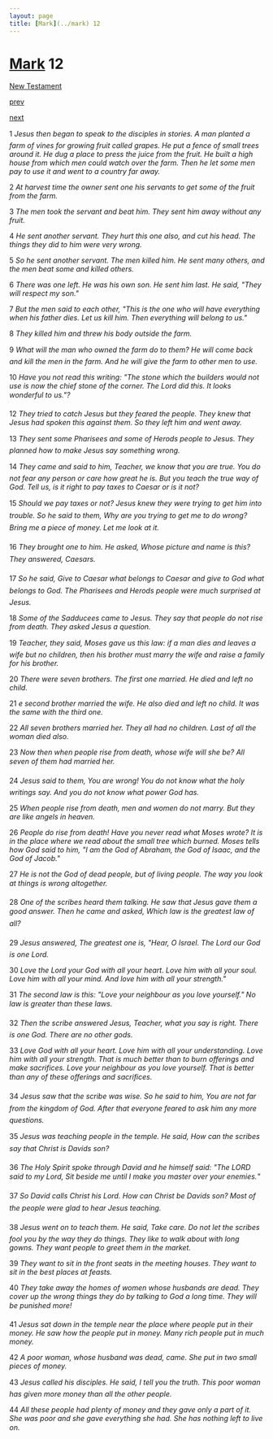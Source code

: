 ```yaml
---
layout: page
title: [Mark](../mark) 12
---
```


# [Mark](../mark) 12

[New Testament](/new-testament)


[prev](mark-11.html)


[next](mark-13.html)

1 _Jesus then began to speak to the disciples in stories. A man planted a farm of vines for growing fruit called grapes. He put a fence of small trees around it. He dug a place to press the juice from the fruit. He built a high house from which men could watch over the farm. Then he let some men pay to use it and went to a country far away._

2 _At harvest time the owner sent one his servants to get some of the fruit from the farm._

3 _The men took the servant and beat him. They sent him away without any fruit._

4 _He sent another servant. They hurt this one also, and cut his head. The things they did to him were very wrong._

5 _So he sent another servant. The men killed him. He sent many others, and the men beat some and killed others._

6 _There was one left. He was his own son. He sent him last. He said, "They will respect my son."_

7 _But the men said to each other, "This is the one who will have everything when his father dies. Let us kill him. Then everything will belong to us."_

8 _They killed him and threw his body outside the farm._

9 _What will the man who owned the farm do to them? He will come back and kill the men in the farm. And he will give the farm to other men to use._

10 _Have you not read this writing: "The stone which the builders would not use is now the chief stone of the corner. The Lord did this. It looks wonderful to us."?_

12 _They tried to catch Jesus but they feared the people. They knew that Jesus had spoken this against them. So they left him and went away._

13 _They sent some Pharisees and some of Herods people to Jesus. They planned how to make Jesus say something wrong._

14 _They came and said to him, Teacher, we know that you are true. You do not fear any person or care how great he is. But you teach the true way of God. Tell us, is it right to pay taxes to Caesar or is it not?_

15 _Should we pay taxes or not? Jesus knew they were trying to get him into trouble. So he said to them, Why are you trying to get me to do wrong? Bring me a piece of money.  Let me look at it._

16 _They brought one to him. He asked, Whose picture and name is this? They answered,  Caesars._

17 _So he said, Give to Caesar what belongs to Caesar and give to God what belongs to God.  The Pharisees and Herods people were much surprised at Jesus._

18 _Some of the Sadducees came to Jesus. They say that people do not rise from death. They asked Jesus a question._

19 _Teacher, they said, Moses gave us this law: if a man dies and leaves a wife but no children, then his brother must marry the wife and raise a family for his brother._

20 _There were seven brothers. The first one married. He died and left no child._

21 _e second brother married the wife. He also died and left no child. It was the same with the third one._

22 _All seven brothers married her. They all had no children. Last of all the woman died also._

23 _Now then when people rise from death, whose wife will she be? All seven of them had married her._

24 _Jesus said to them, You are wrong! You do not know what the holy writings say. And you do not know what power God has._

25 _When people rise from death, men and women do not marry. But they are like angels in heaven._

26 _People do rise from death! Have you never read what Moses wrote? It is in the place where we read about the small tree which burned. Moses tells how God said to him, "I am the God of Abraham, the God of Isaac, and the God of Jacob."_

27 _He is not the God of dead people, but of living people. The way you look at things is wrong altogether._

28 _One of the scribes heard them talking. He saw that Jesus gave them a good answer. Then he came and asked, Which law is the greatest law of all?_

29 _Jesus answered, The greatest one is, "Hear, O Israel. The Lord our God is one Lord._

30 _Love the Lord your God with all your heart. Love him with all your soul. Love him with all your mind. And love him with all your strength."_

31 _The second law is this: "Love your neighbour as you love yourself." No law is greater than these laws._

32 _Then the scribe answered Jesus, Teacher, what you say is right. There is one God.  There are no other gods._

33 _Love God with all your heart. Love him with all your understanding. Love him with all your strength. That is much better than to burn offerings and make sacrifices. Love your neighbour as you love yourself. That is better than any of these offerings and sacrifices._

34 _Jesus saw that the scribe was wise. So he said to him, You are not far from the kingdom of God. After that everyone feared to ask him any more questions._

35 _Jesus was teaching people in the temple. He said, How can the scribes say that Christ is Davids son?_

36 _The Holy Spirit spoke through David and he himself said: "The LORD said to my Lord,  Sit beside me until I make you master over your enemies."_

37 _So David calls Christ his Lord. How can Christ be Davids son? Most of the people were glad to hear Jesus teaching._

38 _Jesus went on to teach them. He said, Take care. Do not let the scribes fool you by the way they do things. They like to walk about with long gowns. They want people to greet them in the market._

39 _They want to sit in the front seats in the meeting houses. They want to sit in the best places at feasts._

40 _They take away the homes of women whose husbands are dead. They cover up the wrong things they do by talking to God a long time. They will be punished more!_

41 _Jesus sat down in the temple near the place where people put in their money. He saw how the people put in money. Many rich people put in much money._

42 _A poor woman, whose husband was dead, came. She put in two small pieces of money._

43 _Jesus called his disciples. He said, I tell you the truth. This poor woman has given more money than all the other people._

44 _All these people had plenty of money and they gave only a part of it. She was poor and she gave everything she had. She has nothing left to live on._


